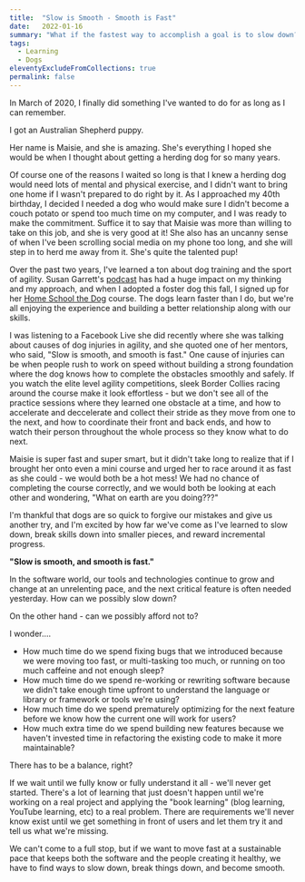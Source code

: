 ```yaml
---
title:  "Slow is Smooth - Smooth is Fast"
date:   2022-01-16
summary: "What if the fastest way to accomplish a goal is to slow down?"
tags: 
  - Learning
  - Dogs
eleventyExcludeFromCollections: true
permalink: false
---
```


In March of 2020, I finally did something I've wanted to do for as long as I can remember.

I got an Australian Shepherd puppy.  

Her name is Maisie, and she is amazing.  She's everything I hoped she would be when I thought about getting a herding dog for so many years.  

Of course one of the reasons I waited so long is that I knew a herding dog would need lots of mental and physical exercise, and I didn't want to bring one home if I wasn't prepared to do right by it.  As I approached my 40th birthday, I decided I needed a dog who would make sure I didn't become a couch potato or spend too much time on my computer, and I was ready to make the commitment.  Suffice it to say that Maisie was more than willing to take on this job, and she is very good at it!  She also has an uncanny sense of when I've been scrolling social media on my phone too long, and she will step in to herd me away from it. She's quite the talented pup!

Over the past two years, I've learned a ton about dog training and the sport of agility.  Susan Garrett's [podcast](https://dogsthat.com/podcasts/) has had a huge impact on my thinking and my approach, and when I adopted a foster dog this fall, I signed up for her [Home School the Dog](https://dogsthat.com/home-school/) course.  The dogs learn faster than I do, but we're all enjoying the experience and building a better relationship along with our skills.

I was listening to a Facebook Live she did recently where she was talking about causes of dog injuries in agility, and she quoted one of her mentors, who said, "Slow is smooth, and smooth is fast."  One cause of injuries can be when people rush to work on speed without building a strong foundation where the dog knows how to complete the obstacles smoothly and safely.  If you watch the elite level agility competitions, sleek Border Collies racing around the course make it look effortless - but we don't see all of the practice sessions where they learned one obstacle at a time, and how to accelerate and deccelerate and collect their stride as they move from one to the next, and how to coordinate their front and back ends, and how to watch their person throughout the whole process so they know what to do next.

Maisie is super fast and super smart, but it didn't take long to realize that if I brought her onto even a mini course and urged her to race around it as fast as she could - we would both be a hot mess! We had no chance of completing the course correctly, and we would both be looking at each other and wondering, "What on earth are you doing???"

I'm thankful that dogs are so quick to forgive our mistakes and give us another try, and I'm excited by how far we've come as I've learned to slow down, break skills down into smaller pieces, and reward incremental progress.

**"Slow is smooth, and smooth is fast."**

In the software world, our tools and technologies continue to grow and change at an unrelenting pace, and the next critical feature is often needed yesterday.  How can we possibly slow down?

On the other hand - can we possibly afford not to?

I wonder....

* How much time do we spend fixing bugs that we introduced because we were moving too fast, or multi-tasking too much, or running on too much caffeine and not enough sleep?
* How much time do we spend re-working or rewriting software because we didn't take enough time upfront to understand the language or library or framework or tools we're using?
* How much time do we spend prematurely optimizing for the next feature before we know how the current one will work for users?
* How much extra time do we spend building new features because we haven't invested time in refactoring the existing code to make it more maintainable?

There has to be a balance, right?

If we wait until we fully know or fully understand it all - we'll never get started. There's a lot of learning that just doesn't happen until we're working on a real project and applying the "book learning" (blog learning, YouTube learning, etc) to a real problem.  There are requirements we'll never know exist until we get something in front of users and let them try it and tell us what we're missing. 

We can't come to a full stop, but if we want to move fast at a sustainable pace that keeps both the software and the people creating it healthy, we have to find ways to slow down, break things down, and become smooth.